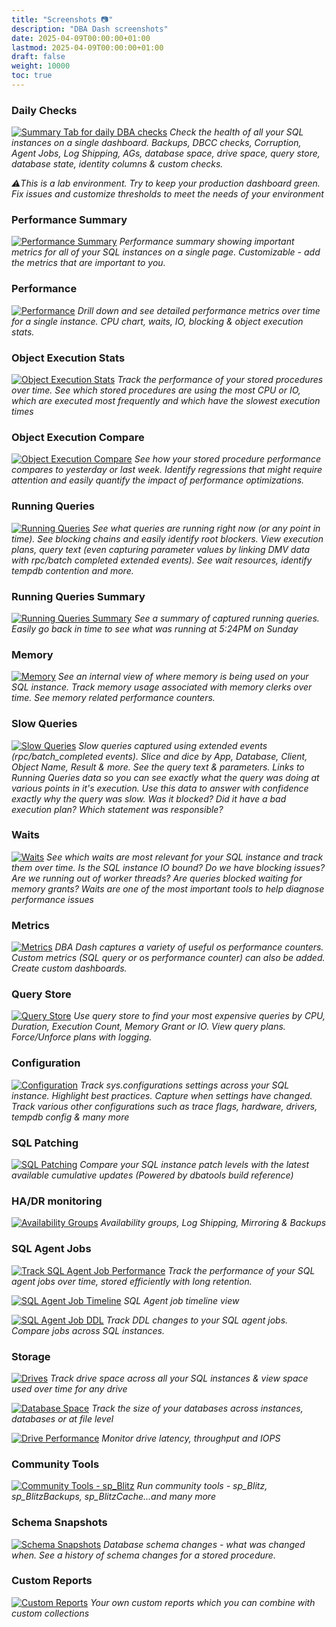 ```yaml
---
title: "Screenshots 📷"
description: "DBA Dash screenshots"
date: 2025-04-09T00:00:00+01:00
lastmod: 2025-04-09T00:00:00+01:00
draft: false
weight: 10000
toc: true
---
```

### Daily Checks

[![Summary Tab for daily DBA checks](summary.png)](summary.png)
*Check the health of all your SQL instances on a single dashboard. Backups, DBCC checks, Corruption, Agent Jobs, Log Shipping, AGs, database space, drive space, query store, database state, identity columns & custom checks.*

*⚠️This is a lab environment.  Try to keep your production dashboard green.  Fix issues and customize thresholds to meet the needs of your environment*

### Performance Summary

[![Performance Summary](performance-summary.png)](performance-summary.png)
*Performance summary showing important metrics for all of your SQL instances on a single page.  Customizable - add the metrics that are important to you.*

### Performance

[![Performance](performance.png)](performance.png)
*Drill down and see detailed performance metrics over time for a single instance.  CPU chart, waits, IO, blocking & object execution stats.*

### Object Execution Stats

[![Object Execution Stats](object-execution-stats.png)](object-execution-stats.png)
*Track the performance of your stored procedures over time. See which stored procedures are using the most CPU or IO, which are executed most frequently and which have the slowest execution times*

### Object Execution Compare

[![Object Execution Compare](object-execution-compare.png)](object-execution-compare.png)
*See how your stored procedure performance compares to yesterday or last week. Identify regressions that might require attention and easily quantify the impact of performance optimizations.*

### Running Queries

[![Running Queries](running-queries.png)](running-queries.png)
*See what queries are running right now (or any point in time). See blocking chains and easily identify root blockers.  View execution plans, query text (even capturing parameter values by linking DMV data with rpc/batch completed extended events).  See wait resources, identify tempdb contention and more.*

### Running Queries Summary

[![Running Queries Summary](running-queries-summary.png)](running-queries-summary.png)
*See a summary of captured running queries.  Easily go back in time to see what was running at 5:24PM on Sunday*

### Memory

[![Memory](memory.png)](memory.png)
*See an internal view of where memory is being used on your SQL instance. Track memory usage associated with memory clerks over time. See memory related performance counters.*

### Slow Queries

[![Slow Queries](slow-queries.png)](slow-queries.png)
*Slow queries captured using extended events (rpc/batch_completed events).  Slice and dice by App, Database, Client, Object Name, Result & more.  See the query text & parameters. Links to Running Queries data so you can see exactly what the query was doing at various points in it's execution.  Use this data to answer with confidence exactly why the query was slow.  Was it blocked? Did it have a bad execution plan?  Which statement was responsible?*

### Waits

[![Waits](waits.png)](waits.png)
*See which waits are most relevant for your SQL instance and track them over time. Is the SQL instance IO bound?  Do we have blocking issues?  Are we running out of worker threads?  Are queries blocked waiting for memory grants?  Waits are one of the most important tools to help diagnose performance issues*

### Metrics

[![Metrics](metrics.png)](metrics.png)
*DBA Dash captures a variety of useful os performance counters. Custom metrics (SQL query or os performance counter) can also be added.  Create custom dashboards.*

### Query Store

[![Query Store](query-store.png)](query-store.png)
*Use query store to find your most expensive queries by CPU, Duration, Execution Count, Memory Grant or IO.  View query plans. Force/Unforce plans with logging.*

### Configuration

[![Configuration](configuration.png)](configuration.png)
*Track sys.configurations settings across your SQL instance. Highlight best practices. Capture when settings have changed.  Track various other configurations such as trace flags, hardware, drivers, tempdb config & many more*

### SQL Patching

[![SQL Patching](sql-patching.png)](sql-patching.png)
*Compare your SQL instance patch levels with the latest available cumulative updates (Powered by dbatools build reference)*

### HA/DR monitoring

[![Availability Groups](availability-groups.png)](availability-groups.png)
*Availability groups, Log Shipping, Mirroring & Backups*

### SQL Agent Jobs

[![Track SQL Agent Job Performance](sql-agent-job-stats.png)](sql-agent-job-stats.png)
*Track the performance of your SQL agent jobs over time, stored efficiently with long retention.*

[![SQL Agent Job Timeline](sql-agent-job-timeline.png)](sql-agent-job-timeline.png)
*SQL Agent job timeline view*

[![SQL Agent Job DDL](job-ddl.png)](job-ddl.png)
*Track DDL changes to your SQL agent jobs.  Compare jobs across SQL instances.*

### Storage

[![Drives](drives.png)](drives.png)
*Track drive space across all your SQL instances & view space used over time for any drive*

[![Database Space](db-space.png)](db-space.png)
*Track the size of your databases across instances, databases or at file level*

[![Drive Performance](drive-performance.png)](drive-performance.png)
*Monitor drive latency, throughput and IOPS*

### Community Tools

[![Community Tools - sp_Blitz](community-tools.png)](community-tools.png)
*Run community tools - sp_Blitz, sp_BlitzBackups, sp_BlitzCache...and many more*

### Schema Snapshots

[![Schema Snapshots](schema-snapshots.png)](schema-snapshots.png)
*Database schema changes - what was changed when. See a history of schema changes for a stored procedure.*

### Custom Reports

[![Custom Reports](custom-reports.png)](schema-snapshots.png)
*Your own custom reports which you can combine with custom collections*
